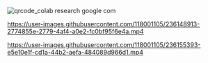 ![qrcode_colab research google com](https://user-images.githubusercontent.com/118001105/236153636-0c48aed7-0aae-4297-a06c-016a6dcbc581.png)

 


https://user-images.githubusercontent.com/118001105/236148913-2774855e-2779-4af4-a0e2-fc0bf95f6e4a.mp4



https://user-images.githubusercontent.com/118001105/236155393-e5e10e1f-cd1a-44b2-aefa-484089d966d1.mp4

